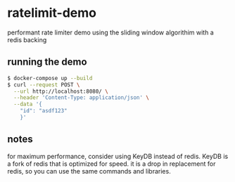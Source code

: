 # ratelimit-demo
performant rate limiter demo using the sliding window algorithim with a redis backing

## running the demo
```bash
$ docker-compose up --build
$ curl --request POST \
  --url http://localhost:8080/ \
  --header 'Content-Type: application/json' \
  --data '{
	"id": "asdf123"
    }'
```

## notes
for maximum performance, consider using KeyDB instead of redis. KeyDB is a fork of redis that is optimized for speed. it is a drop in replacement for redis, so you can use the same commands and libraries.